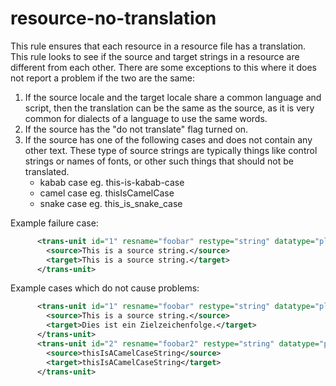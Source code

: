 # resource-no-translation

This rule ensures that each resource in a resource file has a translation. This rule
looks to see if the source and target strings in a resource are different from
each other. There are some exceptions to this where it does not report a problem if
the two are the same:

1. If the source locale and the target locale share a common language and script,
then the translation can be the same as the source, as it is very common for
dialects of a language to use the same words.
1. If the source has the "do not translate" flag turned on.
1. If the source has one of the following cases and does not contain any other
text. These type of source strings are typically things like control strings
or names of fonts, or other such things that should not be translated.
    - kabab case eg. this-is-kabab-case
    - camel case eg. thisIsCamelCase
    - snake case eg. this_is_snake_case

Example failure case:

```xml
      <trans-unit id="1" resname="foobar" restype="string" datatype="plaintext">
        <source>This is a source string.</source>
        <target>This is a source string.</target>
      </trans-unit>
```

Example cases which do not cause problems:

```xml
      <trans-unit id="1" resname="foobar" restype="string" datatype="plaintext">
        <source>This is a source string.</source>
        <target>Dies ist ein Zielzeichenfolge.</target>
      </trans-unit>
      <trans-unit id="2" resname="foobar2" restype="string" datatype="plaintext">
        <source>thisIsACamelCaseString</source>
        <target>thisIsACamelCaseString</target>
      </trans-unit>
```
